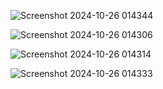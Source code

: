![Screenshot 2024-10-26 014344](https://github.com/user-attachments/assets/173925de-8dc0-4093-8c18-6262de945104)



![Screenshot 2024-10-26 014306](https://github.com/user-attachments/assets/c0b46113-414c-47a7-9380-d62789c70db5)



![Screenshot 2024-10-26 014314](https://github.com/user-attachments/assets/c6e173a4-c0d7-4eb1-a6b1-165262ee62bb)



![Screenshot 2024-10-26 014333](https://github.com/user-attachments/assets/9ac90989-d8e5-4e6b-8092-7e3ee51d282f)
